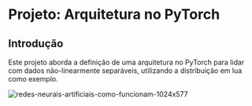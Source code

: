 # Projeto: Arquitetura no PyTorch

## Introdução

Este projeto aborda a definição de uma arquitetura no PyTorch para lidar com dados não-linearmente separáveis, utilizando a distribuição em lua como exemplo.

![redes-neurais-artificiais-como-funcionam-1024x577](https://github.com/GabrielFCarrijo/RedesNeurais/assets/84852692/83803854-d1d0-4702-a634-8a6fff2ffe17)
